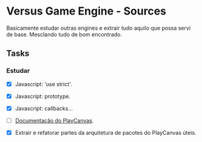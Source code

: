 # Versus Game Engine - Sources

Basicamente estudar outras engines e extrair tudo aquilo que possa servi de base. Mesclando tudo de bom encontrado.

## Tasks

### Estudar

- [x] Javascript: 'use strict'.
- [x] Javascript: prototype.
- [x] Javascript: callbacks...
- [ ] [Documentação do PlayCanvas](https://developer.playcanvas.com/en/user-manual/).

- [x] Extrair e refatorar partes da arquitetura de pacotes do PlayCanvas úteis.
